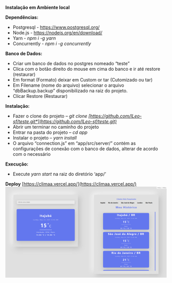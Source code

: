**Instalação em Ambiente local**

**Dependências:** 

- Postgresql - <https://www.postgresql.org/>
- Node.js -  <https://nodejs.org/en/download/>
- Yarn - *npm i  -g yarn*
- Concurrently - *npm i -g concurrently*


**Banco de Dados:** 

- Criar um banco de dados no postgres nomeado “teste”
- Clica com o botão direito do mouse em cima do banco e ir até restore (restaurar)
- Em format (Formato) deixar em Custom or tar (Cutomizado ou tar)
- Em Filename (nome do arquivo) selecionar o arquivo “dbBackup.backup” disponibilizado na raiz do projeto.
- Clicar Restore (Restaurar)

**Instalação:**

- Fazer o clone do projeto – *git clone [https://github.com/lLeo-sf/teste.git*](https://github.com/lLeo-sf/teste.git)*
- Abrir um terminar no caminho do projeto
- Entrar na pasta do projeto – *cd app*
- Instalar o projeto – *yarn install*
- O arquivo “connection.js” em “app/src/server/” contém as configurações de conexão com o banco de dados, alterar de acordo com o necessário 

**Execução:** 

- Execute *yarn start* na raiz do diretório ‘app/’

**Deploy**
[https://climaa.vercel.app/](https://climaa.vercel.app/)
<img src="clima.png" alt="screenshot"/>
